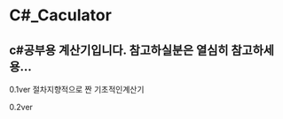 # C#_Caculator
c#공부용 계산기입니다. 
참고하실분은 열심히 참고하세용...
----------------------
0.1ver
절차지향적으로 짠 기초적인계산기

0.2ver
